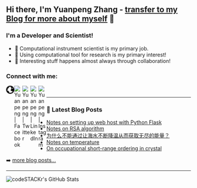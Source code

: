 ## Hi there, I'm Yuanpeng Zhang - [transfer to my Blog for more about myself][website] 👋

### I'm a Developer and Scientist!

- 🔭 Computational instrument scientist is my primary job.
- 🌱 Using computational tool for research is my primary interest!
- 👯 Interesting stuff happens almost always through collaboration!

### Connect with me:

[<img align="left" alt="iris2020.net" width="22px" src="https://raw.githubusercontent.com/iconic/open-iconic/master/svg/globe.svg" />][website]
[<img align="left" alt="Yuanpeng | Facebook" width="22px" src="https://cdn.jsdelivr.net/npm/simple-icons@v3/icons/facebook.svg" />][facebook]
[<img align="left" alt="Yuanpeng | Twitter" width="22px" src="https://cdn.jsdelivr.net/npm/simple-icons@v3/icons/twitter.svg" />][twitter]
[<img align="left" alt="Yuanpeng | LinkedIn" width="22px" src="https://cdn.jsdelivr.net/npm/simple-icons@v3/icons/linkedin.svg" />][linkedin]
[<img align="left" alt="Yuanpeng | Instagram" width="22px" src="https://cdn.jsdelivr.net/npm/simple-icons@v3/icons/instagram.svg" />][instagram]

<br />

---

### 📕 Latest Blog Posts

<!-- BLOG-POST-LIST:START -->
- [Notes on setting up web host with Python Flask](https://www.iris2020.net/2020/11/notes-on-setting-up-web-host-with.html)
- [Notes on RSA algorithm](https://www.iris2020.net/2020/09/notes-on-rsa-algorithm.html)
- [为什么不能通过让海水不断降温从而获取无尽的能量？](https://www.iris2020.net/2020/07/blog-post.html)
- [Notes on temperature](https://www.iris2020.net/2020/07/notes-on-temperature.html)
- [On occupational short-range ordering in crystal](https://www.iris2020.net/2020/07/on-occupational-short-range-ordering-in.html)
<!-- BLOG-POST-LIST:END -->

➡️ [more blog posts...](https://www.iris2020.net/)

---

<img align="left" alt="codeSTACKr's GitHub Stats" src="https://github-readme-stats.codestackr.vercel.app/api?username=Kvieta1990&show_icons=true&hide_border=true" />

[website]: https://www.iris2020.net/
[twitter]: https://twitter.com/ZhangYuanpeng
[facebook]: https://www.facebook.com/yuanpeng1990/
[instagram]: https://www.instagram.com/yuanpeng1990/
[linkedin]: https://www.linkedin.com/in/yuanpeng-zhang-11bb503a/

<!--
**Kvieta1990/Kvieta1990** is a ✨ _special_ ✨ repository because its `README.md` (this file) appears on your GitHub profile.

Here are some ideas to get you started:

- 🔭 I’m currently working on ...
- 🌱 I’m currently learning ...
- 👯 I’m looking to collaborate on ...
- 🤔 I’m looking for help with ...
- 💬 Ask me about ...
- 📫 How to reach me: ...
- 😄 Pronouns: ...
- ⚡ Fun fact: ...
-->
